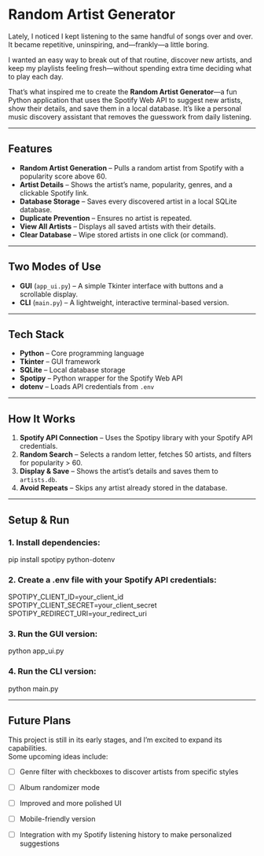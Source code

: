 # Random Artist Generator  

Lately, I noticed I kept listening to the same handful of songs over and over. It became repetitive, uninspiring, and—frankly—a little boring.  

I wanted an easy way to break out of that routine, discover new artists, and keep my playlists feeling fresh—without spending extra time deciding what to play each day.  

That’s what inspired me to create the **Random Artist Generator**—a fun Python application that uses the Spotify Web API to suggest new artists, show their details, and save them in a local database. It’s like a personal music discovery assistant that removes the guesswork from daily listening.  

---

## Features  

- **Random Artist Generation** – Pulls a random artist from Spotify with a popularity score above 60.  
- **Artist Details** – Shows the artist’s name, popularity, genres, and a clickable Spotify link.  
- **Database Storage** – Saves every discovered artist in a local SQLite database.  
- **Duplicate Prevention** – Ensures no artist is repeated.  
- **View All Artists** – Displays all saved artists with their details.  
- **Clear Database** – Wipe stored artists in one click (or command).  

---

## Two Modes of Use  

- **GUI** (`app_ui.py`) – A simple Tkinter interface with buttons and a scrollable display.  
- **CLI** (`main.py`) – A lightweight, interactive terminal-based version.  

---

## Tech Stack  

- **Python** – Core programming language  
- **Tkinter** – GUI framework  
- **SQLite** – Local database storage  
- **Spotipy** – Python wrapper for the Spotify Web API  
- **dotenv** – Loads API credentials from `.env`  

---

## How It Works  

1. **Spotify API Connection** – Uses the Spotipy library with your Spotify API credentials.  
2. **Random Search** – Selects a random letter, fetches 50 artists, and filters for popularity > 60.  
3. **Display & Save** – Shows the artist’s details and saves them to `artists.db`.  
4. **Avoid Repeats** – Skips any artist already stored in the database.  

---

## Setup & Run  

### 1. Install dependencies:
  pip install spotipy python-dotenv

### 2. Create a .env file with your Spotify API credentials:
SPOTIPY_CLIENT_ID=your_client_id  
SPOTIPY_CLIENT_SECRET=your_client_secret  
SPOTIPY_REDIRECT_URI=your_redirect_uri

### 3. Run the GUI version:
python app_ui.py

### 4. Run the CLI version:
python main.py

---

## Future Plans  

This project is still in its early stages, and I’m excited to expand its capabilities.  
Some upcoming ideas include:  

- [ ] Genre filter with checkboxes to discover artists from specific styles  
- [ ] Album randomizer mode  
- [ ] Improved and more polished UI  
- [ ] Mobile-friendly version  
- [ ] Integration with my Spotify listening history to make personalized suggestions 


